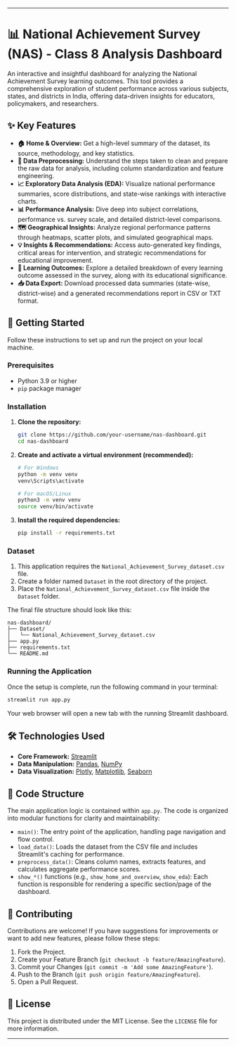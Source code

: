 -----

# 📊 National Achievement Survey (NAS) - Class 8 Analysis Dashboard

[](https://www.python.org/downloads/)
[](https://streamlit.io/)
[](https://opensource.org/licenses/MIT)

An interactive and insightful dashboard for analyzing the National Achievement Survey learning outcomes. This tool provides a comprehensive exploration of student performance across various subjects, states, and districts in India, offering data-driven insights for educators, policymakers, and researchers.

## ✨ Key Features

  * **🏠 Home & Overview:** Get a high-level summary of the dataset, its source, methodology, and key statistics.
  * **🔧 Data Preprocessing:** Understand the steps taken to clean and prepare the raw data for analysis, including column standardization and feature engineering.
  * **📈 Exploratory Data Analysis (EDA):** Visualize national performance summaries, score distributions, and state-wise rankings with interactive charts.
  * **📊 Performance Analysis:** Dive deep into subject correlations, performance vs. survey scale, and detailed district-level comparisons.
  * **🗺️ Geographical Insights:** Analyze regional performance patterns through heatmaps, scatter plots, and simulated geographical maps.
  * **💡 Insights & Recommendations:** Access auto-generated key findings, critical areas for intervention, and strategic recommendations for educational improvement.
  * **🎯 Learning Outcomes:** Explore a detailed breakdown of every learning outcome assessed in the survey, along with its educational significance.
  * **📥 Data Export:** Download processed data summaries (state-wise, district-wise) and a generated recommendations report in CSV or TXT format.

## 🚀 Getting Started

Follow these instructions to set up and run the project on your local machine.

### Prerequisites

  * Python 3.9 or higher
  * `pip` package manager

### Installation

1.  **Clone the repository:**

    ```bash
    git clone https://github.com/your-username/nas-dashboard.git
    cd nas-dashboard
    ```

2.  **Create and activate a virtual environment (recommended):**

    ```bash
    # For Windows
    python -m venv venv
    venv\Scripts\activate

    # For macOS/Linux
    python3 -m venv venv
    source venv/bin/activate
    ```

3.  **Install the required dependencies:**

    ```bash
    pip install -r requirements.txt
    ```

### Dataset

1.  This application requires the `National_Achievement_Survey_dataset.csv` file.
2.  Create a folder named `Dataset` in the root directory of the project.
3.  Place the `National_Achievement_Survey_dataset.csv` file inside the `Dataset` folder.

The final file structure should look like this:

```
nas-dashboard/
├── Dataset/
│   └── National_Achievement_Survey_dataset.csv
├── app.py
├── requirements.txt
└── README.md
```

### Running the Application

Once the setup is complete, run the following command in your terminal:

```bash
streamlit run app.py
```

Your web browser will open a new tab with the running Streamlit dashboard.

## 🛠️ Technologies Used

  * **Core Framework:** [Streamlit](https://streamlit.io/)
  * **Data Manipulation:** [Pandas](https://pandas.pydata.org/), [NumPy](https://numpy.org/)
  * **Data Visualization:** [Plotly](https://plotly.com/python/), [Matplotlib](https://matplotlib.org/), [Seaborn](https://seaborn.pydata.org/)

## 📄 Code Structure

The main application logic is contained within `app.py`. The code is organized into modular functions for clarity and maintainability:

  * `main()`: The entry point of the application, handling page navigation and flow control.
  * `load_data()`: Loads the dataset from the CSV file and includes Streamlit's caching for performance.
  * `preprocess_data()`: Cleans column names, extracts features, and calculates aggregate performance scores.
  * `show_*()` functions (e.g., `show_home_and_overview`, `show_eda`): Each function is responsible for rendering a specific section/page of the dashboard.

## 🤝 Contributing

Contributions are welcome\! If you have suggestions for improvements or want to add new features, please follow these steps:

1.  Fork the Project.
2.  Create your Feature Branch (`git checkout -b feature/AmazingFeature`).
3.  Commit your Changes (`git commit -m 'Add some AmazingFeature'`).
4.  Push to the Branch (`git push origin feature/AmazingFeature`).
5.  Open a Pull Request.

## 📜 License

This project is distributed under the MIT License. See the `LICENSE` file for more information.

-----
